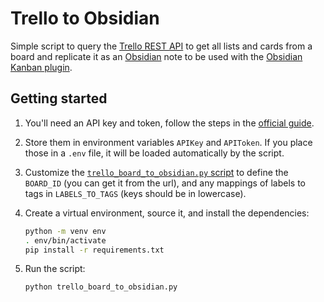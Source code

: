 # Trello to Obsidian

Simple script to query the [Trello REST API](https://developer.atlassian.com/cloud/trello/)
to get all lists and cards from a board and replicate it as an [Obsidian](https://obsidian.md)
note to be used with the [Obsidian Kanban plugin](https://github.com/mgmeyers/obsidian-kanban).

## Getting started
1. You'll need an API key and token, follow the steps in the
[official guide](https://developer.atlassian.com/cloud/trello/guides/rest-api/api-introduction/).
2. Store them in environment variables `APIKey` and `APIToken`. If you place those in a `.env`
file, it will be loaded automatically by the script.
3. Customize the [`trello_board_to_obsidian.py` script](./trello_board_to_obsidian.py)
to define the `BOARD_ID` (you can get it from the url), and any mappings of labels to
tags in `LABELS_TO_TAGS` (keys should be in lowercase).
4. Create a virtual environment, source it, and install the dependencies:
    ```bash
   python -m venv env
   . env/bin/activate
   pip install -r requirements.txt
    ```
   
5. Run the script:
    ```bash
   python trello_board_to_obsidian.py
    ```
